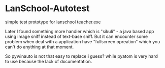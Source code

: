 # LanSchool-Autotest
simple test prototype for lanschool teacher.exe

Later I found something more handier which is "sikuli" - a java based app using image sniff instead of text-base sniff.
But it can encounter some problem when deal with a application have "fullscreen opreation" which you can't do anything at that moment.

So pywinauto is not that easy to replace i guess? while pyatom is very hard to use because the lack of documentation. 
